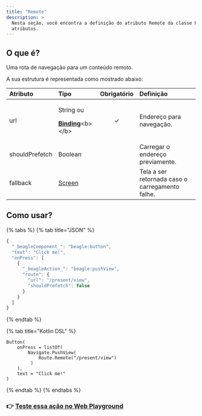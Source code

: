 ```yaml
---
title: "Remote"
description: >
  Nesta seção, você encontra a definição do atributo Remote da classe Route e seus
  atributos.
---
```


## O que é? <a id="definicao"></a>

Uma rota de navegação para um conteúdo remoto.

A sua estrutura é representada como mostrado abaixo:

<table>
  <thead>
    <tr>
      <th style="text-align:left"><b>Atributo</b>
      </th>
      <th style="text-align:left"><b>Tipo</b>
      </th>
      <th style="text-align:center">Obrigat&#xF3;rio</th>
      <th style="text-align:left"><b>Defini&#xE7;&#xE3;o</b>
      </th>
    </tr>
  </thead>
  <tbody>
    <tr>
      <td style="text-align:left">url</td>
      <td style="text-align:left">
        <p>String ou</p>
        <p><a href="https://docs.usebeagle.io/v/v1.0-en/api/context#bindings"><b>Binding</b></a>&lt;b&gt;&lt;/b&gt;</p>
      </td>
      <td style="text-align:center">&#x2713;</td>
      <td style="text-align:left">Endere&#xE7;o para navega&#xE7;&#xE3;o.</td>
    </tr>
    <tr>
      <td style="text-align:left">shouldPrefetch</td>
      <td style="text-align:left">Boolean</td>
      <td style="text-align:center"></td>
      <td style="text-align:left">Carregar o endere&#xE7;o previamente.</td>
    </tr>
    <tr>
      <td style="text-align:left">fallback</td>
      <td style="text-align:left"><a href="../../../screen/">Screen</a>
      </td>
      <td style="text-align:center"></td>
      <td style="text-align:left">Tela a ser retornada caso o carregamento falhe.</td>
    </tr>
  </tbody>
</table>

## Como usar?

{% tabs %}
{% tab title="JSON" %}
```javascript
{
  "_beagleComponent_": "beagle:button",
  "text": "Click me!",
  "onPress": [
    {
      "_beagleAction_": "beagle:pushView",
      "route": {
        "url": "/present/view",
        "shouldPrefetch": false
      }
    }
  ]
}
```
{% endtab %}

{% tab title="Kotlin DSL" %}
```
Button(
    onPress = listOf(
        Navigate.PushView(
            Route.Remote("/present/view")
         )
    ),
    text = "Click me!"
)
```
{% endtab %}
{% endtabs %}

### 👉 [Teste essa ação no Web Playground](https://beagle-playground.netlify.app/#/demo/default-components/button.json)

